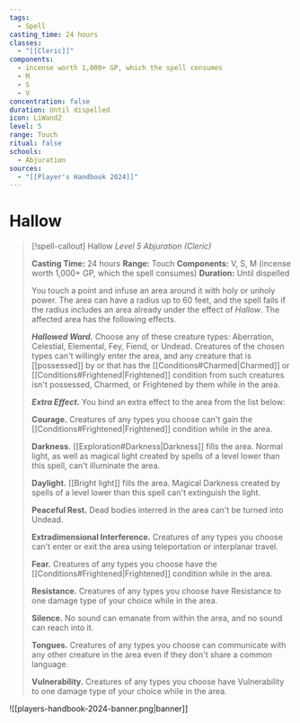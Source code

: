 ```yaml
---
tags:
  - Spell
casting_time: 24 hours
classes:
  - "[[Cleric]]"
components:
  - incense worth 1,000+ GP, which the spell consumes
  - M
  - S
  - V
concentration: false
duration: Until dispelled
icon: LiWand2
level: 5
range: Touch
ritual: false
schools:
  - Abjuration
sources:
  - "[[Player's Handbook 2024]]"
---
```


# Hallow

>[!spell-callout] Hallow
>_Level 5 Abjuration (Cleric)_
>
>**Casting Time:** 24 hours
>**Range:** Touch
>**Components:** V, S, M (incense worth 1,000+ GP, which the spell consumes)
>**Duration:** Until dispelled
>
>You touch a point and infuse an area around it with holy or unholy power. The area can have a radius up to 60 feet, and the spell fails if the radius includes an area already under the effect of _Hallow_. The affected area has the following effects.
>
>**_Hallowed Ward._** Choose any of these creature types: Aberration, Celestial, Elemental, Fey, Fiend, or Undead. Creatures of the chosen types can't willingly enter the area, and any creature that is [[possessed]] by or that has the [[Conditions#Charmed\|Charmed]] or [[Conditions#Frightened\|Frightened]] condition from such creatures isn't possessed, Charmed, or Frightened by them while in the area.
>
>**_Extra Effect._** You bind an extra effect to the area from the list below:
>
>**Courage.** Creatures of any types you choose can't gain the [[Conditions#Frightened\|Frightened]] condition while in the area.
>
>**Darkness.** [[Exploration#Darkness\|Darkness]] fills the area. Normal light, as well as magical light created by spells of a level lower than this spell, can't illuminate the area.
>
>**Daylight.** [[Bright light]] fills the area. Magical Darkness created by spells of a level lower than this spell can't extinguish the light.
>
>**Peaceful Rest.** Dead bodies interred in the area can't be turned into Undead.
>
>**Extradimensional Interference.** Creatures of any types you choose can't enter or exit the area using teleportation or interplanar travel.
>
>**Fear.** Creatures of any types you choose have the [[Conditions#Frightened\|Frightened]] condition while in the area.
>
>**Resistance.** Creatures of any types you choose have Resistance to one damage type of your choice while in the area.
>
>**Silence.** No sound can emanate from within the area, and no sound can reach into it.
>
>**Tongues.** Creatures of any types you choose can communicate with any other creature in the area even if they don't share a common language.
>
>**Vulnerability.** Creatures of any types you choose have Vulnerability to one damage type of your choice while in the area.


![[players-handbook-2024-banner.png|banner]]
